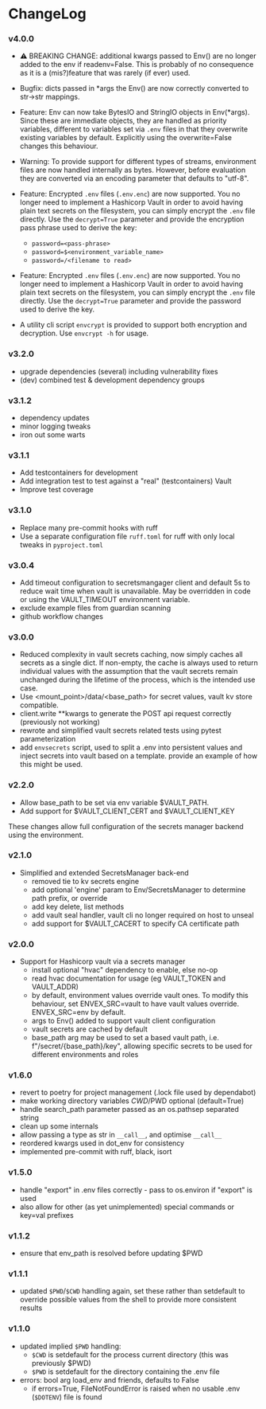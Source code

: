 # ChangeLog

### v4.0.0

- :warning: BREAKING CHANGE: additional kwargs passed to Env() are no longer added to the env if readenv=False. This is probably of no consequence as it is a (mis?)feature that was rarely (if ever) used.
- Bugfix: dicts passed in *args the Env() are now correctly converted to str->str mappings.
- Feature: Env can now take BytesIO and StringIO objects in Env(*args). Since these are immediate objects, they are handled as priority variables, different to variables set via `.env` files in that they overwrite existing variables by default. Explicitly using the overwrite=False changes this behaviour.
- Warning: To provide support for different types of streams, environment files are now handled internally as bytes. However, before evaluation they are converted via an encoding parameter that defaults to "utf-8".
- Feature: Encrypted `.env` files (`.env.enc`) are now supported. You no longer need to implement a Hashicorp Vault in order to avoid having plain text secrets on the filesystem, you can simply encrypt the `.env` file directly. Use the `decrypt=True` parameter and provide the encryption pass phrase used to derive the key:

  - `password=<pass-phrase>`
  - `password=$<environment_variable_name>`
  - `password=/<filename to read>`
-  Feature: Encrypted `.env` files (`.env.enc`) are now supported. You no longer need to implement a Hashicorp Vault in order to avoid having plain text secrets on the filesystem, you can simply encrypt the `.env` file directly. Use the `decrypt=True` parameter and provide the password used to derive the key.
- A utility cli script `envcrypt` is provided to support both encryption and decryption. Use `envcrypt -h` for usage.

### v3.2.0

- upgrade dependencies (several) including vulnerability fixes
- (dev) combined test & development dependency groups

### v3.1.2

- dependency updates
- minor logging tweaks
- iron out some warts

### v3.1.1

- Add testcontainers for development
- Add integration test to test against a "real"  (testcontainers) Vault
- Improve test coverage

### v3.1.0

- Replace many pre-commit hooks with ruff
- Use a separate configuration file `ruff.toml` for ruff with only local tweaks in `pyproject.toml`

### v3.0.4

- Add timeout configuration to secretsmangager client and default 5s to reduce wait time when vault is unavailable. May be overridden in code or using the VAULT_TIMEOUT environment variable.
- exclude example files from guardian scanning
- github workflow changes

### v3.0.0

- Reduced complexity in vault secrets caching, now simply caches all secrets as a single dict.
  If non-empty, the cache is always used to return individual values with the assumption that
  the vault secrets remain unchanged during the lifetime of the process, which is the intended
  use case.
- Use <mount_point>/data/<base_path> for secret values, vault kv store compatible.
- client.write **kwargs to generate the POST api request correctly (previously not working)
- rewrote and simplified vault secrets related tests using pytest parameterization
- add `envsecrets` script, used to split a .env into persistent values and inject secrets into vault
  based on a template. provide an example of how this might be used.

### v2.2.0

- Allow base_path to be set via env variable $VAULT_PATH.
- Add support for $VAULT_CLIENT_CERT and $VAULT_CLIENT_KEY

These changes allow full configuration of the secrets manager backend using the environment.

### v2.1.0

- Simplified and extended SecretsManager back-end
  - removed tie to kv secrets engine
  - add optional 'engine' param to Env/SecretsManager to determine path prefix, or override
  - add key delete, list methods
  - add vault seal handler, vault cli no longer required on host to unseal
  - add support for $VAULT_CACERT to specify CA certificate path

### v2.0.0

- Support for Hashicorp vault via a secrets manager
  - install optional "hvac" dependency to enable, else no-op
  - read hvac documentation for usage (eg VAULT_TOKEN and VAULT_ADDR)
  - by default, environment values override vault ones. To modify this
    behaviour, set ENVEX_SRC=vault to have vault values override.
    ENVEX_SRC=env by default.
  - args to Env() added to support vault client configuration
  - vault secrets are cached by default
  - base_path arg may be used to set a based vault path, i.e. f"/secret/{base_path}/key",
    allowing specific secrets to be used for different environments and roles

### v1.6.0

- revert to poetry for project management (.lock file used by dependabot)
- make working directory variables $CWD/$PWD optional (default=True)
- handle search_path parameter passed as an os.pathsep separated string
- clean up some internals
- allow passing a type as str in `__call__`, and optimise `__call__`
- reordered kwargs used in dot_env for consistency
- implemented pre-commit with ruff, black, isort

### v1.5.0

- handle "export" in .env files correctly - pass to os.environ if "export" is used
- also allow for other (as yet unimplemented) special commands or key=val prefixes

### v1.1.2

- ensure that env_path is resolved before updating $PWD

### v1.1.1

- updated `$PWD`/`$CWD` handling again, set these rather than setdefault to override possible
  values from the shell to provide more consistent results

### v1.1.0

- updated implied `$PWD` handling:
  - `$CWD` is setdefault for the process current directory (this was previously $PWD)
  - `$PWD` is setdefault for the directory containing the .env file
- errors: bool arg load_env and friends, defaults to False
  - if errors=True, FileNotFoundError is raised when no usable .env (`$DOTENV`) file is found
